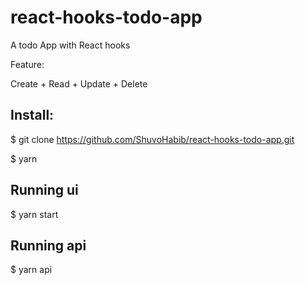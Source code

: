 # react-hooks-todo-app

A todo App with React hooks

Feature:

Create + Read + Update + Delete

## Install:

$  git clone https://github.com/ShuvoHabib/react-hooks-todo-app.git

$  yarn

## Running ui
$  yarn start

## Running api
$  yarn api